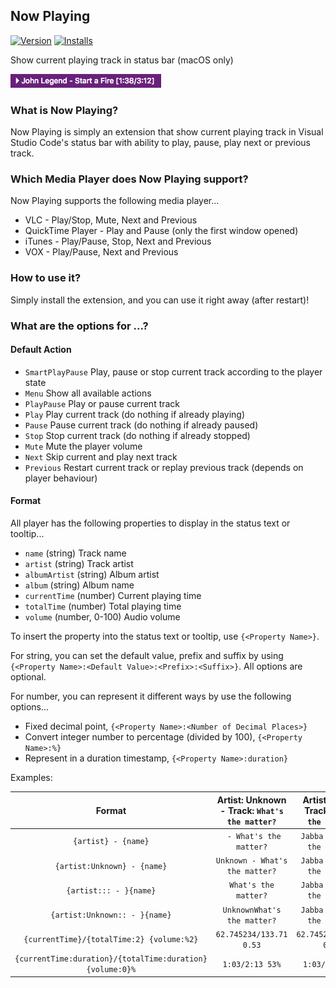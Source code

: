 ## Now Playing
[![Version](http://vsmarketplacebadge.apphb.com/version/spywhere.now-playing.svg)](https://marketplace.visualstudio.com/items?itemName=spywhere.now-playing)
[![Installs](http://vsmarketplacebadge.apphb.com/installs/spywhere.now-playing.svg)](https://marketplace.visualstudio.com/items?itemName=spywhere.now-playing)

Show current playing track in status bar (macOS only)

![Screenshot](images/screenshot.png)

### What is Now Playing?
Now Playing is simply an extension that show current playing track in Visual Studio Code's status bar with ability to play, pause, play next or previous track.

### Which Media Player does Now Playing support?

Now Playing supports the following media player...

- VLC - Play/Stop, Mute, Next and Previous
- QuickTime Player - Play and Pause (only the first window opened)
- iTunes - Play/Pause, Stop, Next and Previous
- VOX - Play/Pause, Next and Previous

### How to use it?
Simply install the extension, and you can use it right away (after restart)!

### What are the options for ...?

#### Default Action

- `SmartPlayPause` Play, pause or stop current track according to the player state
- `Menu` Show all available actions
- `PlayPause` Play or pause current track
- `Play` Play current track (do nothing if already playing)
- `Pause` Pause current track (do nothing if already paused)
- `Stop` Stop current track (do nothing if already stopped)
- `Mute` Mute the player volume
- `Next` Skip current and play next track
- `Previous` Restart current track or replay previous track (depends on player behaviour)

#### Format

All player has the following properties to display in the status text or tooltip...

- `name` (string) Track name
- `artist` (string) Track artist
- `albumArtist` (string) Album artist
- `album` (string) Album name
- `currentTime` (number) Current playing time
- `totalTime` (number) Total playing time
- `volume` (number, 0-100) Audio volume

To insert the property into the status text or tooltip, use `{<Property Name>}`.

For string, you can set the default value, prefix and suffix by using `{<Property Name>:<Default Value>:<Prefix>:<Suffix>}`. All options are optional.

For number, you can represent it different ways by use the following options...

- Fixed decimal point, `{<Property Name>:<Number of Decimal Places>}`
- Convert integer number to percentage (divided by 100), `{<Property Name>:%}`
- Represent in a duration timestamp, `{<Property Name>:duration}`

Examples:

Format|Artist: Unknown - Track: `What's the matter?`|Artist: `Jabba` - Track: `What's the matter?`
:-:|:-:|:-:
`{artist} - {name}`|` - What's the matter?`|`Jabba - What's the matter?`
`{artist:Unknown} - {name}`|`Unknown - What's the matter?`|`Jabba - What's the matter?`
`{artist::: - }{name}`|`What's the matter?`|`Jabba - What's the matter?`
`{artist:Unknown:: - }{name}`|`UnknownWhat's the matter?`|`Jabba - What's the matter?`
`{currentTime}/{totalTime:2} {volume:%2}`|`62.745234/133.71 0.53`|`62.745234/133.71 0.53`
`{currentTime:duration}/{totalTime:duration} {volume:0}%`|`1:03/2:13 53%`|`1:03/2:13 53%`
